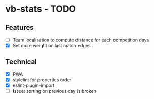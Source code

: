 # vb-stats - TODO

## Features

- [ ] Team localisation to compute distance for each competition days
- [x] Set more weight on last match edges.

## Technical

- [x] PWA
- [x] stylelint for properties order
- [x] eslint-plugin-import
- [ ] Issue: sorting on previous day is broken
